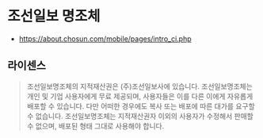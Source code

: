 # 조선일보 명조체
* https://about.chosun.com/mobile/pages/intro_ci.php

## 라이센스
> 조선일보명조체의 지적재산권은 (주)조선일보사에 있습니다.
> 조선일보명조체는 개인 및 기업 사용자에게 무료 제공되며, 사용자들은 이를 다른 이에게 자유롭게 배포할 수 있습니다.
> 다만 어떠한 경우에도 복사 또는 배포에 따른 대가를 요구할 수 없습니다.
> 조선일보명조체는 지적재산권자 이외의 사용자가 수정해서 판매할 수 없으며, 배포된 형태 그대로 사용해야 합니다.
